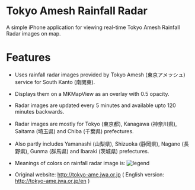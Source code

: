 # Tokyo Amesh Rainfall Radar
A simple iPhone application for viewing real-time Tokyo Amesh Rainfall Radar images on map.

# Features
 - Uses rainfall radar images provided by Tokyo Amesh (東京アメッシュ) service for South Kanto (南関東).
 - Displays them on a MKMapView as an overlay with 0.5 opacity.
 - Radar images are updated every 5 minutes and available upto 120 minutes backwards.
 - Radar images are mostly for Tokyo (東京都), Kanagawa (神奈川県), Saitama (埼玉県) and Chiba (千葉県) prefectures.
 - Also partly includes Yamanashi (山梨県), Shizuoka (静岡県), Nagano (長野県), Gunma (群馬県) and Ibaraki (茨城県) prefectures.
 - Meanings of colors on rainfall radar image is:
  ![legend](http://tokyo-ame.jwa.or.jp/en/images/hanrei.gif)
 
 - Original website: http://tokyo-ame.jwa.or.jp ( English version: http://tokyo-ame.jwa.or.jp/en )
